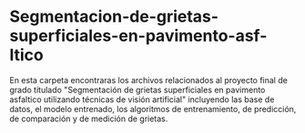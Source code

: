 # Segmentacion-de-grietas-superficiales-en-pavimento-asf-ltico
En esta carpeta encontraras los archivos relacionados al proyecto final de grado titulado "Segmentación de grietas superficiales en pavimento asfaltico utilizando técnicas de visión artificial" incluyendo las base de datos, el modelo entrenado, los algoritmos de entrenamiento, de predicción, de comparación y de medición de grietas.
